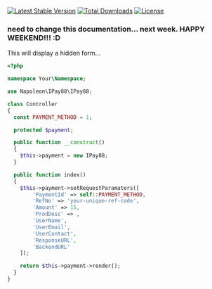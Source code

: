 [![Latest Stable Version](https://poser.pugx.org/napoleon/ipay88/v/stable)](https://packagist.org/packages/napoleon/ipay88)
[![Total Downloads](https://poser.pugx.org/napoleon/ipay88/downloads)](https://packagist.org/packages/napoleon/ipay88)
[![License](https://poser.pugx.org/napoleon/ipay88/license)](https://packagist.org/packages/napoleon/ipay88)

### need to change this documentation... next week. HAPPY WEEKEND!!! :D
This will display a hidden form...

``` php
<?php

namespace Your\Namespace;

use Napoleon\IPay88\IPay88;

class Controller
{
  const PAYMENT_METHOD = 1;

  protected $payment;

  public function __construct()
  {
    $this->payment = new IPay88;
  }

  public function index()
  {
    $this->payment->setRequestParamaters([
        'PaymentId' => self::PAYMENT_METHOD,
        'RefNo' => 'your-unique-ref-code',
        'Amount' => 15,
        'ProdDesc' => ,
        'UserName',
        'UserEmail',
        'UserContact',
        'ResponseURL',
        'BackendURL'
    ]);

    return $this->payment->render();
  }
}

```
